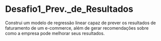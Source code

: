 # Desafio1_Prev._de_Resultados
Construi um modelo de regressão linear capaz de prever os resultados de faturamento de um e-commerce, além de gerar recomendações sobre como a empresa pode melhorar seus resultados.
